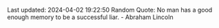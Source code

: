 Last updated: 2024-04-02 19:22:50
Random Quote: No man has a good enough memory to be a successful liar. - Abraham Lincoln